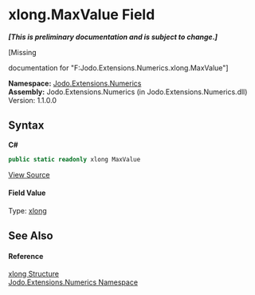 # xlong.MaxValue Field
 _**\[This is preliminary documentation and is subject to change.\]**_

\[Missing <summary> documentation for "F:Jodo.Extensions.Numerics.xlong.MaxValue"\]

**Namespace:**&nbsp;<a href="N_Jodo_Extensions_Numerics">Jodo.Extensions.Numerics</a><br />**Assembly:**&nbsp;Jodo.Extensions.Numerics (in Jodo.Extensions.Numerics.dll) Version: 1.1.0.0

## Syntax

**C#**<br />
``` C#
public static readonly xlong MaxValue
```

<a href="https://github.com/JosephJShort/Jodo.Extensions/blob/main/src/Jodo.Extensions.Numerics/xlong.cs" rel="noopener noreferrer" title="View the source code">View Source</a><br />

#### Field Value
Type: <a href="T_Jodo_Extensions_Numerics_xlong">xlong</a>

## See Also


#### Reference
<a href="T_Jodo_Extensions_Numerics_xlong">xlong Structure</a><br /><a href="N_Jodo_Extensions_Numerics">Jodo.Extensions.Numerics Namespace</a><br />